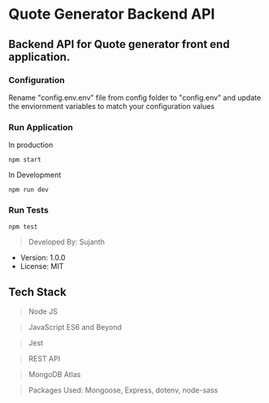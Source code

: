 # Quote Generator Backend API

## Backend API for Quote generator front end application.

### Configuration

Rename "config.env.env" file from config folder to "config.env" and update the enviornment variables to match your configuration values

### Run Application

In production

```
npm start
```

In Development

```
npm run dev
```

### Run Tests

```
npm test
```

> Developed By: Sujanth

- Version: 1.0.0
- License: MIT

## Tech Stack

> Node JS

> JavaScript ES6 and Beyond

> Jest

> REST API

> MongoDB Atlas

> Packages Used: Mongoose, Express, dotenv, node-sass
